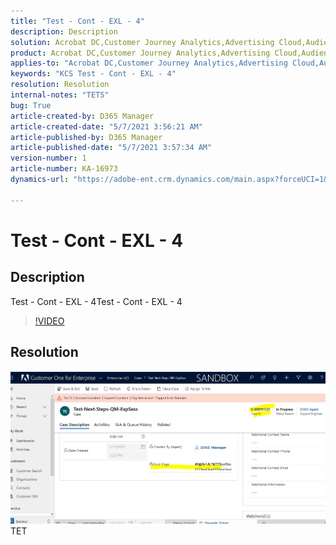 ```yaml
---
title: "Test - Cont - EXL - 4"
description: Description
solution: Acrobat DC,Customer Journey Analytics,Advertising Cloud,Audience Manager,Analytics,Adobe Sign
product: Acrobat DC,Customer Journey Analytics,Advertising Cloud,Audience Manager,Analytics,Adobe Sign
applies-to: "Acrobat DC,Customer Journey Analytics,Advertising Cloud,Audience Manager,Analytics,Adobe Sign"
keywords: "KCS Test - Cont - EXL - 4"
resolution: Resolution
internal-notes: "TETS"
bug: True
article-created-by: D365 Manager
article-created-date: "5/7/2021 3:56:21 AM"
article-published-by: D365 Manager
article-published-date: "5/7/2021 3:57:34 AM"
version-number: 1
article-number: KA-16973
dynamics-url: "https://adobe-ent.crm.dynamics.com/main.aspx?forceUCI=1&pagetype=entityrecord&etn=knowledgearticle&id=560eff2a-e8ae-eb11-8236-000d3a323476"

---
```

# Test - Cont - EXL - 4

## Description


Test - Cont - EXL - 4Test - Cont - EXL - 4


>[!VIDEO](https://video.tv.adobe.com/v/18696?quality=9&amp;learn=on)

 






## Resolution


![](assets/dc096a49-e8ae-eb11-8236-000d3a323476.png)TET


